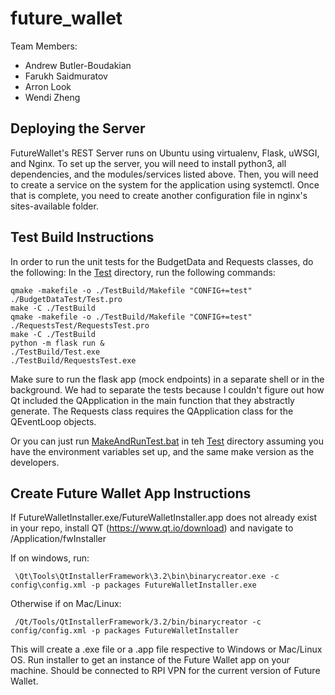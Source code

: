 # future_wallet

Team Members:
  * Andrew Butler-Boudakian
  * Farukh Saidmuratov 
  * Arron Look
  * Wendi Zheng

## Deploying the Server
FutureWallet's REST Server runs on Ubuntu using virtualenv, Flask, uWSGI, and Nginx.
To set up the server, you will need to install python3, all dependencies, and the modules/services listed above.
Then, you will need to create a service on the system for the application using systemctl.
Once that is complete, you need to create another configuration file in nginx's sites-available folder.

## Test Build Instructions
In order to run the unit tests for the BudgetData and Requests classes, do the following:
In the [Test](./Application/Test) directory, run the following commands:
```
qmake -makefile -o ./TestBuild/Makefile "CONFIG+=test" ./BudgetDataTest/Test.pro
make -C ./TestBuild
qmake -makefile -o ./TestBuild/Makefile "CONFIG+=test" ./RequestsTest/RequestsTest.pro
make -C ./TestBuild
python -m flask run &
./TestBuild/Test.exe
./TestBuild/RequestsTest.exe
```
Make sure to run the flask app (mock endpoints) in a separate shell or in the background.
We had to separate the tests because I couldn't figure out how Qt included the QApplication in the main function that they abstractly generate. The Requests class requires the QApplication class for the QEventLoop objects.

Or you can just run [MakeAndRunTest.bat](./Application/Test/MakeAndRunTest.bat) in teh [Test](./Application/Test) directory assuming you have the environment variables set up, and the same make version as the developers.

[//]: # (For Windows User dev team, make is C:\Qt\Tools\mingw730_64\bin\mingw32-make.exe)

## Create Future Wallet App Instructions

If FutureWalletInstaller.exe/FutureWalletInstaller.app does not already exist in your repo, install QT (https://www.qt.io/download) and navigate to /Application/fwInstaller

If on windows, run:

```
 \Qt\Tools\QtInstallerFramework\3.2\bin\binarycreator.exe -c config\config.xml -p packages FutureWalletInstaller.exe
 ```

Otherwise if on Mac/Linux: 

```
 /Qt/Tools/QtInstallerFramework/3.2/bin/binarycreator -c config/config.xml -p packages FutureWalletInstaller
```

This will create a .exe file or a .app file respective to Windows or Mac/Linux OS. Run installer to get an instance of the Future Wallet app on your machine. Should be connected to RPI VPN for the current version of Future Wallet.
